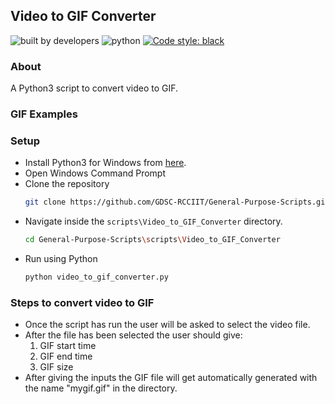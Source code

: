 ## Video to GIF Converter

![built by developers](http://ForTheBadge.com/images/badges/built-by-developers.svg)
![python](https://img.shields.io/badge/language-Python-orange?style=for-the-badge)
[![Code style: black](https://img.shields.io/badge/code%20style-black-000000.svg?style=plasitc)](https://github.com/psf/black)

### About

A Python3 script to convert video to GIF.

### GIF Examples

### Setup

* Install Python3 for Windows from [here](https://python.org).
* Open Windows Command Prompt
* Clone the repository
  ```bash
  git clone https://github.com/GDSC-RCCIIT/General-Purpose-Scripts.git
  ```
* Navigate inside the ```scripts\Video_to_GIF_Converter``` directory.
  ```bash
  cd General-Purpose-Scripts\scripts\Video_to_GIF_Converter
  ```
* Run using Python
  ```bash
  python video_to_gif_converter.py
  ```


### Steps to convert video to GIF

 * Once the script has run the user will be asked to select the video file.
 * After the file has been selected the user should give:
   1) GIF start time
   2) GIF end time
   3) GIF size
 * After giving the inputs the GIF file will get automatically generated with the name "mygif.gif" in the directory. 
 
 


